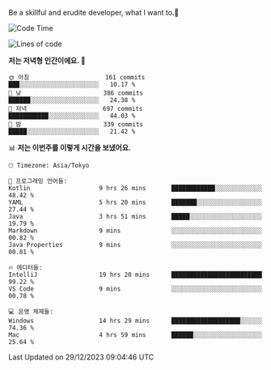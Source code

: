 Be a skillful and erudite developer, what I want to.👶

<!--START_SECTION:waka-->
![Code Time](http://img.shields.io/badge/Code%20Time-389%20hrs%2023%20mins-blue)

![Lines of code](https://img.shields.io/badge/%EC%A0%80%EB%8A%94%20%EC%97%AC%ED%83%9C%EA%B9%8C%EC%A7%80%20-748.8%20thousand%20%EC%A4%84%EC%9D%98%20%EC%BD%94%EB%93%9C%EB%A5%BC%20%EC%9E%91%EC%84%B1%ED%96%88%EC%96%B4%EC%9A%94.-blue)

**저는 저녁형 인간이에요. 🦉** 

```text
🌞 아침                     161 commits         ███░░░░░░░░░░░░░░░░░░░░░░   10.17 % 
🌆 낮　                     386 commits         ██████░░░░░░░░░░░░░░░░░░░   24.38 % 
🌃 저녁                     697 commits         ███████████░░░░░░░░░░░░░░   44.03 % 
🌙 밤　                     339 commits         █████░░░░░░░░░░░░░░░░░░░░   21.42 % 
```


📊 **저는 이번주를 이렇게 시간을 보냈어요.** 

```text
🕑︎ Timezone: Asia/Tokyo

💬 프로그래밍 언어들: 
Kotlin                   9 hrs 26 mins       ████████████░░░░░░░░░░░░░   48.42 % 
YAML                     5 hrs 20 mins       ███████░░░░░░░░░░░░░░░░░░   27.44 % 
Java                     3 hrs 51 mins       █████░░░░░░░░░░░░░░░░░░░░   19.79 % 
Markdown                 9 mins              ░░░░░░░░░░░░░░░░░░░░░░░░░   00.82 % 
Java Properties          9 mins              ░░░░░░░░░░░░░░░░░░░░░░░░░   00.81 % 

🔥 에디터들: 
IntelliJ                 19 hrs 20 mins      █████████████████████████   99.22 % 
VS Code                  9 mins              ░░░░░░░░░░░░░░░░░░░░░░░░░   00.78 % 

💻 운영 체제들: 
Windows                  14 hrs 29 mins      ███████████████████░░░░░░   74.36 % 
Mac                      4 hrs 59 mins       ██████░░░░░░░░░░░░░░░░░░░   25.64 % 
```


 Last Updated on 29/12/2023 09:04:46 UTC
<!--END_SECTION:waka-->
